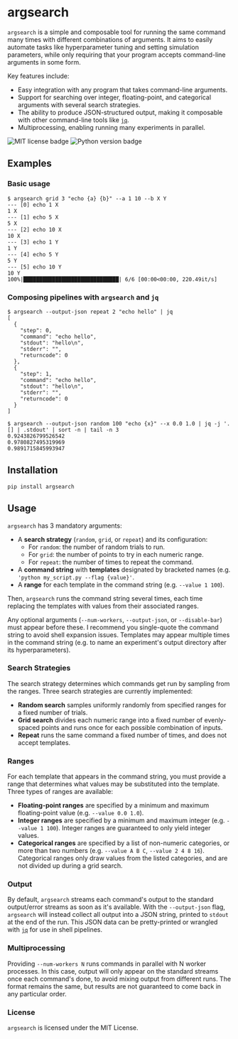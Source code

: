 # argsearch
`argsearch` is a simple and composable tool for running the same command many times with different combinations of arguments.
It aims to easily automate tasks like hyperparameter tuning and setting simulation parameters, while only requiring that your program accepts command-line arguments in some form.

Key features include:
 - Easy integration with any program that takes command-line arguments.
 - Support for searching over integer, floating-point, and categorical arguments with several search strategies.
 - The ability to produce JSON-structured output, making it composable with other command-line tools like [`jq`](https://stedolan.github.io/jq/).
 - Multiprocessing, enabling running many experiments in parallel.
 
![MIT license badge](https://img.shields.io/github/license/maxwells-daemons/argsearch)
![Python version badge](https://img.shields.io/pypi/pyversions/argsearch)

## Examples
### Basic usage
```
$ argsearch grid 3 "echo {a} {b}" --a 1 10 --b X Y
--- [0] echo 1 X
1 X
--- [1] echo 5 X
5 X
--- [2] echo 10 X
10 X
--- [3] echo 1 Y
1 Y
--- [4] echo 5 Y
5 Y
--- [5] echo 10 Y
10 Y
100%|██████████████████████████████| 6/6 [00:00<00:00, 220.49it/s]
```
### Composing pipelines with `argsearch` and `jq`
```
$ argsearch --output-json repeat 2 "echo hello" | jq
[
  {
    "step": 0,
    "command": "echo hello",
    "stdout": "hello\n",
    "stderr": "",
    "returncode": 0
  },
  {
    "step": 1,
    "command": "echo hello",
    "stdout": "hello\n",
    "stderr": "",
    "returncode": 0
  }
]
```

```
$ argsearch --output-json random 100 "echo {x}" --x 0.0 1.0 | jq -j '.[] | .stdout' | sort -n | tail -n 3
0.9243826799526542
0.9780827495319969
0.9891715845993947
```

## Installation

```
pip install argsearch
```

## Usage

`argsearch` has 3 mandatory arguments:
 - A **search strategy** (`random`, `grid`, or `repeat`) and its configuration:
    - For `random`: the number of random trials to run.
    - For `grid`: the number of points to try in each numeric range.
    - For `repeat`: the number of times to repeat the command.
 - A **command string** with **templates** designated by bracketed names (e.g. `'python my_script.py --flag {value}'`.
 -  A **range** for each template in the command string (e.g. `--value 1 100`).

Then, `argsearch` runs the command string several times, each time replacing the templates with values from their associated ranges.

Any optional arguments (`--num-workers`, `--output-json`, or `--disable-bar`) must appear before these.
I recommend you single-quote the command string to avoid shell expansion issues. Templates may appear multiple times in the command string (e.g. to name an experiment's output directory after its hyperparameters).

### Search Strategies

The search strategy determines which commands get run by sampling from the ranges.
Three search strategies are currently implemented:
 - **Random search** samples uniformly randomly from specified ranges for a fixed number of trials.
 - **Grid search** divides each numeric range into a fixed number of evenly-spaced points and runs once for each possible combination of inputs.
 - **Repeat** runs the same command a fixed number of times, and does not accept templates.

### Ranges

For each template that appears in the command string, you must provide a range that determines what values may be substituted into the template.
Three types of ranges are available:
 - **Floating-point ranges** are specified by a minimum and maximum floating-point value (e.g. `--value 0.0 1.0`).
 - **Integer ranges** are specified by a minimum and maximum integer (e.g. `--value 1 100`). Integer ranges are guaranteed to only yield integer values.
 - **Categorical ranges** are specified by a list of non-numeric categories, or more than two numbers (e.g. `--value A B C`, `--value 2 4 8 16`). Categorical ranges only draw values from the listed categories, and are not divided up during a grid search.
 
### Output

By default, `argsearch` streams each command's output to the standard output/error streams as soon as it's available. 
With the `--output-json` flag, `argsearch` will instead collect all output into a JSON string, printed to `stdout` at the end of the run.
This JSON data can be pretty-printed or wrangled with [`jq`](https://stedolan.github.io/jq/) for use in shell pipelines. 

### Multiprocessing

Providing `--num-workers N` runs commands in parallel with N worker processes. In this case, output will only appear on the standard streams once each command's done, to avoid mixing output from different runs. The format remains the same, but results are not guaranteed to come back in any particular order.

### License
`argsearch` is licensed under the MIT License.
